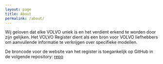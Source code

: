 ```yaml
---
layout: page
title: About
permalink: /about/
---
```


Wij geloven dat elke VOLVO uniek is en het verdient erkend te worden door zijn gelijken. Het VOLVO Register dient als een bron voor VOLVO liefhebbers om aanvullende informatie te verkrijgen over specifieke modellen. 

De broncode voor de website van het register is toegankelijk op GitHub in de volgende repository: [repo]

[repo]: https://github.com/VOLVOregister/VOLVOregister-com
